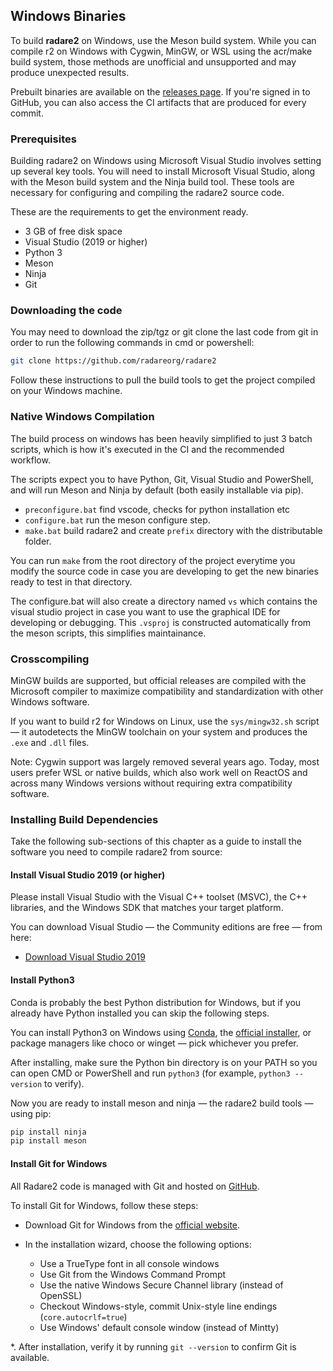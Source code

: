 ## Windows Binaries

To build **radare2** on Windows, use the Meson build system. While you can compile r2 on Windows with Cygwin, MinGW, or WSL using the acr/make build system, those methods are unofficial and unsupported and may produce unexpected results.

Prebuilt binaries are available on the [releases page](https://github.com/radareorg/radare2/releases). If you're signed in to GitHub, you can also access the CI artifacts that are produced for every commit.

### Prerequisites

Building radare2 on Windows using Microsoft Visual Studio involves setting up several key tools. You will need to install Microsoft Visual Studio, along with the Meson build system and the Ninja build tool. These tools are necessary for configuring and compiling the radare2 source code.

These are the requirements to get the environment ready.

* 3 GB of free disk space
* Visual Studio (2019 or higher)
* Python 3
* Meson
* Ninja
* Git

### Downloading the code

You may need to download the zip/tgz or git clone the last code from git in order to run the following commands in cmd or powershell:

```sh
git clone https://github.com/radareorg/radare2
```

Follow these instructions to pull the build tools to get the project compiled on your Windows machine.

### Native Windows Compilation

The build process on windows has been heavily simplified to just 3 batch scripts, which is how it's executed in the CI and the recommended workflow.

The scripts expect you to have Python, Git, Visual Studio and PowerShell, and will run Meson and Ninja by default (both easily installable via pip).

* `preconfigure.bat` find vscode, checks for python installation etc
* `configure.bat` run the meson configure step.
* `make.bat` build radare2 and create `prefix` directory with the distributable folder.

You can run `make` from the root directory of the project everytime you modify the source code in case you are developing to get the new binaries ready to test in that directory.

The configure.bat will also create a directory named `vs` which contains the visual studio project in case you want to use the graphical IDE for developing or debugging. This `.vsproj` is constructed automatically from the meson scripts, this simplifies maintainance.

### Crosscompiling

MinGW builds are supported, but official releases are compiled with the Microsoft compiler to maximize compatibility and standardization with other Windows software.

If you want to build r2 for Windows on Linux, use the `sys/mingw32.sh` script — it autodetects the MinGW toolchain on your system and produces the `.exe` and `.dll` files.

Note: Cygwin support was largely removed several years ago. Today, most users prefer WSL or native builds, which also work well on ReactOS and across many Windows versions without requiring extra compatibility software.

### Installing Build Dependencies

Take the following sub-sections of this chapter as a guide to install the software you need to compile radare2 from source:

#### Install Visual Studio 2019 (or higher)

Please install Visual Studio with the Visual C++ toolset (MSVC), the C++ libraries, and the Windows SDK that matches your target platform.

You can download Visual Studio — the Community editions are free — from here:

* [Download Visual Studio 2019](https://visualstudio.microsoft.com/downloads/)

#### Install Python3

Conda is probably the best Python distribution for Windows, but if you already have Python installed you can skip the following steps.

You can install Python3 on Windows using [Conda](https://docs.conda.io/projects/conda/en/stable/), the [official installer](https://www.python.org/downloads/), or package managers like choco or winget — pick whichever you prefer.

After installing, make sure the Python bin directory is on your PATH so you can open CMD or PowerShell and run `python3` (for example, `python3 --version` to verify).

Now you are ready to install meson and ninja — the radare2 build tools — using pip:

```sh
pip install ninja
pip install meson
```

#### Install Git for Windows

All Radare2 code is managed with Git and hosted on [GitHub](https://github.com/radareorg).

To install Git for Windows, follow these steps:

* Download Git for Windows from the [official website](https://git-scm.com/download/win).

* In the installation wizard, choose the following options:

  * Use a TrueType font in all console windows
  * Use Git from the Windows Command Prompt
  * Use the native Windows Secure Channel library (instead of OpenSSL)
  * Checkout Windows-style, commit Unix-style line endings (`core.autocrlf=true`)
  * Use Windows' default console window (instead of Mintty)

*. After installation, verify it by running `git --version` to confirm Git is available.
